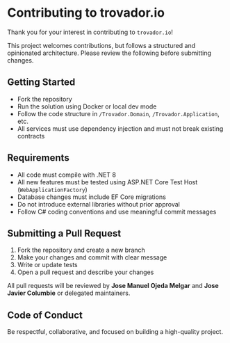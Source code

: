 # Contributing to trovador.io

Thank you for your interest in contributing to `trovador.io`!

This project welcomes contributions, but follows a structured and opinionated architecture. Please review the following before submitting changes.

## Getting Started

- Fork the repository
- Run the solution using Docker or local dev mode
- Follow the code structure in `/Trovador.Domain`, `/Trovador.Application`, etc.
- All services must use dependency injection and must not break existing contracts

## Requirements

- All code must compile with .NET 8
- All new features must be tested using ASP.NET Core Test Host (`WebApplicationFactory`)
- Database changes must include EF Core migrations
- Do not introduce external libraries without prior approval
- Follow C# coding conventions and use meaningful commit messages

## Submitting a Pull Request

1. Fork the repository and create a new branch
2. Make your changes and commit with clear message
3. Write or update tests
4. Open a pull request and describe your changes

All pull requests will be reviewed by **Jose Manuel Ojeda Melgar** and **Jose Javier Columbie** or delegated maintainers.

## Code of Conduct

Be respectful, collaborative, and focused on building a high-quality project.
